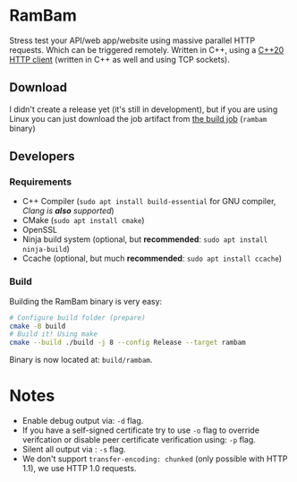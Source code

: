# RamBam

Stress test your API/web app/website using massive parallel HTTP requests. Which can be triggered remotely.
Written in C++, using a [C++20 HTTP client](https://github.com/avocadoboi/cpp20-http-client) (written in C++ as well and using TCP sockets).

## Download

I didn't create a release yet (it's still in development), but if you are using Linux you can just download the job artifact from [the build job](https://gitlab.melroy.org/melroy/rambam/-/pipelines/latest) (`rambam` binary)

## Developers

### Requirements

- C++ Compiler (`sudo apt install build-essential` for GNU compiler, _Clang is **also** supported_)
- CMake (`sudo apt install cmake`)
- OpenSSL
- Ninja build system (optional, but **recommended**: `sudo apt install ninja-build`)
- Ccache (optional, but much **recommended**: `sudo apt install ccache`)

### Build

Building the RamBam binary is very easy:

```bash
# Configure build folder (prepare)
cmake -B build
# Build it! Using make
cmake --build ./build -j 8 --config Release --target rambam
```

Binary is now located at: `build/rambam`.

# Notes

- Enable debug output via: `-d` flag.
- If you have a self-signed certificate try to use `-o` flag to override verifcation or disable peer certificate verification using: `-p` flag.
- Silent all output via : `-s` flag.
- We don't support `transfer-encoding: chunked` (only possible with HTTP 1.1), we use HTTP 1.0 requests.
